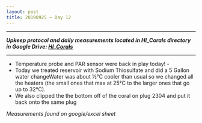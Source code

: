 ```yaml
---
layout: post
title: 20190925 – Day 12
---
```


---
***Upkeep protocol and daily measurements located in HI_Corals directory in Google Drive: [HI_Corals](https://drive.google.com/drive/u/1/folders/1Dxil5Lj1ynvuIuGDWx9_AyqkdplIcCZQ)***

---

- Temperature probe and PAR sensor were back in play today!  -
- Today we treated reservoir with Sodium Thiosulfate and did a 5 Gallon water changeWater was about ½°C cooler than usual so we changed all the heaters (the small ones that max at 25°C  to the larger ones that go up to 32°C).  
- We also clipped the the bottom off of the coral on plug 2304 and put it back onto the same plug  

*Measurements found on google/excel sheet*
